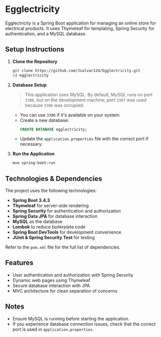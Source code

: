 # Egglectricity

Egglectricity is a Spring Boot application for managing an online store for electrical products. It uses Thymeleaf for templating, Spring Security for authentication, and a MySQL database.

## Setup Instructions

1. **Clone the Repository**
   ```sh
   git clone https://github.com/Jsalvar124/Egglectricity.git
   cd egglectricity
   ```

2. **Database Setup**
   > This application uses MySQL. By default, MySQL runs on port `3306`, but on the development machine, port `3307` was used because `3306` was occupied.
   - You can use `3306` if it's available on your system.
   - Create a new database:
     ```sql
     CREATE DATABASE egglectricity;
     ```
   - Update the `application.properties` file with the correct port if necessary.

3. **Run the Application**
   ```sh
   mvn spring-boot:run
   ```

## Technologies & Dependencies

The project uses the following technologies:

- **Spring Boot 3.4.3**
- **Thymeleaf** for server-side rendering
- **Spring Security** for authentication and authorization
- **Spring Data JPA** for database interaction
- **MySQL** as the database
- **Lombok** to reduce boilerplate code
- **Spring Boot DevTools** for development convenience
- **JUnit & Spring Security Test** for testing

Refer to the `pom.xml` file for the full list of dependencies.

## Features
- User authentication and authorization with Spring Security
- Dynamic web pages using Thymeleaf
- Secure database interaction with JPA
- MVC architecture for clean separation of concerns

## Notes
- Ensure MySQL is running before starting the application.
- If you experience database connection issues, check that the correct port is used in `application.properties`.


